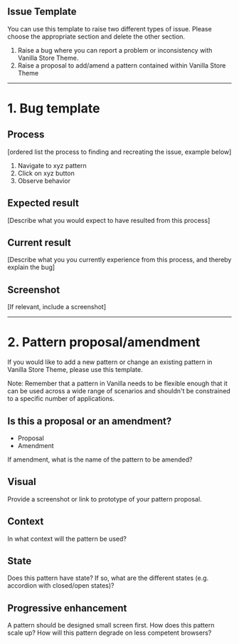 ## Issue Template

You can use this template to raise two different types of issue. Please choose the appropriate section and delete the other section.

1. Raise a bug where you can report a problem or inconsistency with Vanilla Store Theme.
2. Raise a proposal to add/amend a pattern contained within Vanilla Store Theme

---------------------------------------------------------------------------------------

# 1. Bug template

## Process

[ordered list the process to finding and recreating the issue, example below]

1. Navigate to xyz pattern
2. Click on xyz button
3. Observe behavior

## Expected result

[Describe what you would expect to have resulted from this process]

## Current result

[Describe what you you currently experience from this process, and thereby explain the bug]

## Screenshot

[If relevant, include a screenshot]

---------------------------------------------------------------------------------------

# 2. Pattern proposal/amendment

If you would like to add a new pattern or change an existing pattern in Vanilla Store Theme, please use this template.

Note: Remember that a pattern in Vanilla needs to be flexible enough that it can be used across a wide range of scenarios and shouldn't be constrained to a specific number of applications.

## Is this a proposal or an amendment?

- Proposal
- Amendment

If amendment, what is the name of the pattern to be amended?

## Visual

Provide a screenshot or link to prototype of your pattern proposal.

## Context

In what context will the pattern be used?

## State

Does this pattern have state? If so, what are the different states (e.g. accordion with closed/open states)?

## Progressive enhancement

A pattern should be designed small screen first. How does this pattern scale up?
How will this pattern degrade on less competent browsers?
